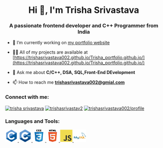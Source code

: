 <h1 align="center">Hi 👋, I'm Trisha Srivastava</h1>
<h3 align="center">A passionate frontend developer and C++ Programmer from India</h3>

- 🔭 I’m currently working on [my portfolio website](https://trishasrivastava002.github.io/Trisha_portfolio.github.io/)

- 👨‍💻 All of my projects are available at [https://trishasrivastava002.github.io/Trisha_portfolio.github.io/](https://trishasrivastava002.github.io/Trisha_portfolio.github.io/)

- 💬 Ask me about **C/C++, DSA, SQL,Front-End DEvelopment**

- 📫 How to reach me **trishasrivastava002@gmial.com**

<h3 align="left">Connect with me:</h3>
<p align="left">
<a href="https://linkedin.com/in/trisha srivastava" target="blank"><img align="center" src="https://raw.githubusercontent.com/rahuldkjain/github-profile-readme-generator/master/src/images/icons/Social/linked-in-alt.svg" alt="trisha srivastava" height="30" width="40" /></a>
<a href="https://www.hackerrank.com/trishasrivastav2" target="blank"><img align="center" src="https://raw.githubusercontent.com/rahuldkjain/github-profile-readme-generator/master/src/images/icons/Social/hackerrank.svg" alt="trishasrivastav2" height="30" width="40" /></a>
<a href="https://auth.geeksforgeeks.org/user/trishasrivastava002/profile" target="blank"><img align="center" src="https://raw.githubusercontent.com/rahuldkjain/github-profile-readme-generator/master/src/images/icons/Social/geeks-for-geeks.svg" alt="trishasrivastava002/profile" height="30" width="40" /></a>
</p>

<h3 align="left">Languages and Tools:</h3>
<p align="left"> <a href="https://www.cprogramming.com/" target="_blank" rel="noreferrer"> <img src="https://raw.githubusercontent.com/devicons/devicon/master/icons/c/c-original.svg" alt="c" width="40" height="40"/> </a> <a href="https://www.w3schools.com/cpp/" target="_blank" rel="noreferrer"> <img src="https://raw.githubusercontent.com/devicons/devicon/master/icons/cplusplus/cplusplus-original.svg" alt="cplusplus" width="40" height="40"/> </a> <a href="https://www.w3schools.com/css/" target="_blank" rel="noreferrer"> <img src="https://raw.githubusercontent.com/devicons/devicon/master/icons/css3/css3-original-wordmark.svg" alt="css3" width="40" height="40"/> </a> <a href="https://www.w3.org/html/" target="_blank" rel="noreferrer"> <img src="https://raw.githubusercontent.com/devicons/devicon/master/icons/html5/html5-original-wordmark.svg" alt="html5" width="40" height="40"/> </a> <a href="https://developer.mozilla.org/en-US/docs/Web/JavaScript" target="_blank" rel="noreferrer"> <img src="https://raw.githubusercontent.com/devicons/devicon/master/icons/javascript/javascript-original.svg" alt="javascript" width="40" height="40"/> </a> <a href="https://www.mysql.com/" target="_blank" rel="noreferrer"> <img src="https://raw.githubusercontent.com/devicons/devicon/master/icons/mysql/mysql-original-wordmark.svg" alt="mysql" width="40" height="40"/> </a> </p>

